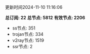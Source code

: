 更新时间2024-11-10 11:16:06

**总订阅: 22**
**总节点: 5812**
**有效节点: 2206**
- ss节点: 351
- trojan节点: 334
- v2ray节点: 1519
- ssr节点: 2
